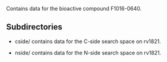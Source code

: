 Contains data for the bioactive compound F1016-0640.

## Subdirectories

- cside/ contains data for the C-side search space on rv1821.

- nside/ contains data for the N-side search space on rv1821.

